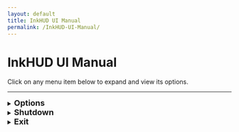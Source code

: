 ```yaml
---
layout: default
title: InkHUD UI Manual
permalink: /InkHUD-UI-Manual/
---
```


# InkHUD UI Manual

Click on any menu item below to expand and view its options.

---

<details>
  <summary><strong><span style="font-size: 18px;">Options</span></strong> <span style="font-size: 14px;"></span></summary>
  <blockquote>
  InkHUD Settings
  </blockquote>
  <blockquote>
  <details>
    <summary><strong><span style="font-size: 18px;">Applet</span></strong> <span style="font-size: 14px;">(Select Screen to Display)</span></summary>

    <blockquote>
    <details>
      <summary><strong><span style="font-size: 18px;">All Messages</span></strong></summary>
      Displays the last heard message from DMs or channels.
    </details>

    <details>
      <summary><strong><span style="font-size: 18px;">DMs</span></strong></summary>
      Shows the last received direct message.
    </details>

    <details>
      <summary><strong><span style="font-size: 18px;">Channel 0</span></strong></summary>
      Displays all recent messages on Channel 0 in a threaded format.
    </details>

    <details>
      <summary><strong><span style="font-size: 18px;">Channel 1</span></strong></summary>
      Displays all recent messages on Channel 1 in a threaded format.
    </details>

    <details>
      <summary><strong><span style="font-size: 18px;">Positions</span></strong></summary>
      Shows the Node Map Position screen, with "X" markers for locations.
    </details>

    <details>
      <summary><strong><span style="font-size: 18px;">Recents List</span></strong></summary>
      Displays a list of last heard nodes within a specified time frame.
    </details>

    <details>
      <summary><strong><span style="font-size: 18px;">Heard</span></strong></summary>
      Lists all nodes heard within a certain time period.
    </details>

    <details>
      <summary><strong><span style="font-size: 18px;">Exit</span></strong></summary>
      Closes the menu screen.
    </details>
    </blockquote>

  </details>

  <details>
    <summary><strong><span style="font-size: 18px;">Auto-Show</span></strong> <span style="font-size: 14px;">(Auto-Switch to New Data)</span></summary>

    <blockquote>
    <details>
      <summary><strong><span style="font-size: 18px;">All Messages</span></strong></summary>
    </details>

    <details>
      <summary><strong><span style="font-size: 18px;">DMs</span></strong></summary>
    </details>

    <details>
      <summary><strong><span style="font-size: 18px;">Channel 0</span></strong></summary>
    </details>

    <details>
      <summary><strong><span style="font-size: 18px;">Channel 1</span></strong></summary>
    </details>

    <details>
      <summary><strong><span style="font-size: 18px;">Positions</span></strong></summary>
    </details>

    <details>
      <summary><strong><span style="font-size: 18px;">Recents List</span></strong></summary>
    </details>

    <details>
      <summary><strong><span style="font-size: 18px;">Heard</span></strong></summary>
    </details>

    <details>
      <summary><strong><span style="font-size: 18px;">Exit</span></strong></summary>
      Closes the menu screen.
    </details>
    </blockquote>

  </details>

  <details>
    <summary><strong><span style="font-size: 18px;">Recent Duration</span></strong> <span style="font-size: 14px;">(Filter Recents List by Time)</span></summary>

    <blockquote>
    <details>
      <summary><strong><span style="font-size: 18px;">2 Minutes</span></strong></summary>
    </details>

    <details>
      <summary><strong><span style="font-size: 18px;">5 Minutes</span></strong></summary>
    </details>

    <details>
      <summary><strong><span style="font-size: 18px;">10 Minutes</span></strong></summary>
    </details>

    <details>
      <summary><strong><span style="font-size: 18px;">30 Minutes</span></strong></summary>
    </details>

    <details>
      <summary><strong><span style="font-size: 18px;">60 Minutes</span></strong></summary>
    </details>

    <details>
      <summary><strong><span style="font-size: 18px;">120 Minutes</span></strong></summary>
    </details>
    </blockquote>

  </details>

  <details>
    <summary><strong><span style="font-size: 18px;">Layout</span></strong></summary>
    <blockquote>
    Splits the screen into different sections for improved data visualization.
    </blockquote>
  </details>

  <details>
    <summary><strong><span style="font-size: 18px;">Rotate</span></strong></summary>
    <blockquote>
    Rotates the screen clockwise for different orientations.
    </blockquote>
  </details>

  <details>
    <summary><strong><span style="font-size: 18px;">Notification</span></strong></summary>
    <blockquote>
    Enables a notification banner when a new message is received.
    </blockquote>
  </details>

  <details>
    <summary><strong><span style="font-size: 18px;">Battery Icon</span></strong></summary>
    <blockquote>
    Displays the battery level on all screens.
    </blockquote>
  </details>

  </blockquote>
</details>

<details>
  <summary><strong><span style="font-size: 18px;">Shutdown</span></strong></summary>
  <blockquote>
  Puts the device into **Deep Sleep** while saving all current settings and messages.
  </blockquote>
</details>

<details>
  <summary><strong><span style="font-size: 18px;">Exit</span></strong></summary>
  <blockquote>
  Closes the menu screen.
  </blockquote>
</details>
